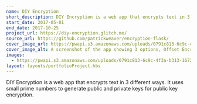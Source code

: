 ```yaml
---
name: DIY Encryption
short_description: DIY Encryption is a web app that encrypts text in 3 different ways. It uses small prime numbers to generate public and private keys for public key encryption.
start_date: 2017-05-01
end_date: 2017-10-25
project_url: https://diy-encryption.glitch.me/
source_url: https://github.com/patrickweaver/encryption-flask/
cover_image_url: https://pwapi.s3.amazonaws.com/uploads/0791c813-6c9c-4f3a-b313-167205f866f0
cover_image_alt: A screenshot of the app showing 3 options, Offset Encryption, Shared Key Encyrption, and Public Key Encryption
images:
  - https://pwapi.s3.amazonaws.com/uploads/0791c813-6c9c-4f3a-b313-167205f866f0
layout: layouts/portfolioProject.hbs
---
```


DIY Encryption is a web app that encrypts text in 3 different ways. It uses small prime numbers to generate public and private keys for public key encryption.